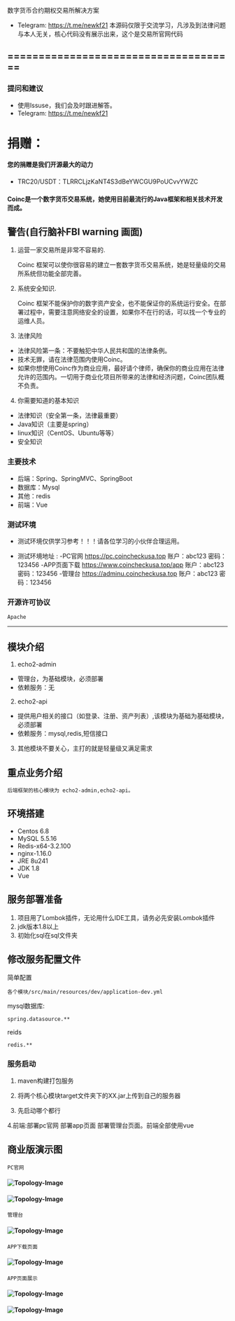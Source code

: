 数字货币合约期权交易所解决方案
- Telegram: https://t.me/newkf21
  本源码仅限于交流学习，凡涉及到法律问题与本人无关，核心代码没有展示出来，这个是交易所官网代码

=====================================
---
### 提问和建议
- 使用Issuse，我们会及时跟进解答。
- Telegram: https://t.me/newkf21

# 捐赠：
#### 您的捐赠是我们开源最大的动力
- TRC20/USDT：TLRRCLjzKaNT4S3dBeYWCGU9PoUCvvYWZC

#### Coinc是一个数字货币交易系统，她使用目前最流行的Java框架和相关技术开发而成。

## 警告(自行脑补FBI warning 画面)

1. 运营一家交易所是非常不容易的.

   Coinc 框架可以使你很容易的建立一套数字货币交易系统，她是轻量级的交易所系统但功能全部完善。

2. 系统安全知识.

   Coinc 框架不能保护你的数字资产安全，也不能保证你的系统运行安全。在部署过程中，需要注意网络安全的设置，如果你不在行的话，可以找一个专业的运维人员。

3. 法律风险

- 法律风险第一条：不要触犯中华人民共和国的法律条例。
- 技术无罪，请在法律范围内使用Coinc。
- 如果你想使用Coinc作为商业应用，最好请个律师，确保你的商业应用在法律允许的范围内。一切用于商业化项目所带来的法律和经济问题，Coinc团队概不负责。

4. 你需要知道的基本知识

- 法律知识（安全第一条，法律最重要）
- Java知识（主要是spring）
- linux知识（CentOS、Ubuntu等等）
- 安全知识

### 主要技术

- 后端：Spring、SpringMVC、SpringBoot
- 数据库：Mysql
- 其他：redis
- 前端：Vue

### 测试环境
- 测试环境仅供学习参考！！！请各位学习的小伙伴合理运用。

- 测试环境地址 :
-PC官网 https://pc.coincheckusa.top 账户：abc123 密码：123456
-APP页面下载 https://www.coincheckusa.top/app 账户：abc123 密码：123456
-管理台 https://adminu.coincheckusa.top 账户：abc123 密码：123456
### 开源许可协议
    Apache

---

##  模块介绍

1. echo2-admin

- 管理台，为基础模块，必须部署
- 依赖服务：无

2. echo2-api

- 提供用户相关的接口（如登录、注册、资产列表）,该模块为基础为基础模块，必须部署
- 依赖服务：mysql,redis,短信接口

3. 其他模块不要关心，主打的就是轻量级又满足需求

##  重点业务介绍

    后端框架的核心模块为 echo2-admin,echo2-api。
## 环境搭建
- Centos 6.8
- MySQL 5.5.16
- Redis-x64-3.2.100
- nginx-1.16.0
- JRE 8u241
- JDK 1.8
- Vue


## 服务部署准备

1. 项目用了Lombok插件，无论用什么IDE工具，请务必先安装Lombok插件
2. jdk版本1.8以上
3. 初始化sql在sql文件夹

## 修改服务配置文件
简单配置

```
各个模块/src/main/resources/dev/application-dev.yml
```

mysql数据库:

```
spring.datasource.**
```

reids

```
redis.**
```

### 服务启动
1. maven构建打包服务 

2. 将两个核心模块target文件夹下的XX.jar上传到自己的服务器

3. 先启动哪个都行

4.前端:部署pc官网 部署app页面 部署管理台页面。前端全部使用vue

## 商业版演示图
```
PC官网
```
#### ![Topology-Image](/Snipaste_2025-05-11_16-37-18.png)
#### ![Topology-Image](/Snipaste_2025-05-11_16-38-00.png)
```
管理台
```
#### ![Topology-Image](/Snipaste_2025-05-11_16-38-22.png)
```
APP下载页面
```
#### ![Topology-Image](/Snipaste_2025-05-11_16-39-08.png)

```
APP页面展示
```
#### ![Topology-Image](/photo_2025-05-12_00-01-36.jpg)
#### ![Topology-Image](/photo_2025-05-12_00-39-29.jpg)
